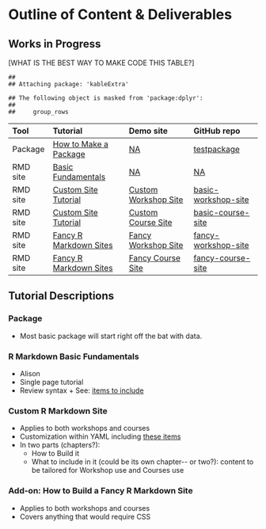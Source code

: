 # Outline of Content & Deliverables

## Works in Progress
  
  [WHAT IS THE BEST WAY TO MAKE CODE THIS TABLE?]
  





<!--html_preserve--><div id="htmlwidget-39370d5ad03d515c5367" style="width:100%;height:auto;" class="datatables html-widget"></div>
<script type="application/json" data-for="htmlwidget-39370d5ad03d515c5367">{"x":{"filter":"none","data":[["1","2","3","4","5","6"],["Package","RMD site","RMD site","RMD site","RMD site ","RMD site"],["How to make a package","Basic Fundamentals","Custom Site Tutorial","Custom Site Tutorial","Fancy R Markdown Sites","Fancy R Markdown Sites"],["NA","NA","<a href=\"https://rstudio4edu.github.io/basic-workshop-site/\">Custom Workshop site<\/a>","<a href=\"https://rstudio4edu.github.io/basic-course-website/\"> Custom Course site<\/a>","<a href=\"https://rstudio4edu.github.io/fancy-workshop-site/\">Fancy Workshop site<\/a>","<a href=\"https://rstudio4edu.github.io/fancy-course-site\"> Fancy Course Site<\/a>"],["<a href= \"https://github.com/rstudio4edu/testpackage\">test package<\/a>","TBA","<a href=\"https://github.com/rstudio4edu/basic-workshop=site\">basic-workshop-site<\/a>","<a href=\"https://github.com/rstudio4edu/basic-course-site\">basic-course-site<\/a>","<a href=\"https://github.com/rstudio4edu/fancy-workshop-site\" >fancy-workshop-site<\/a>","<a href=\"https://github.com/rstudio4edu/fancy-course-site\">fancy-course-site<\/a>"]],"container":"<table class=\"display\">\n  <thead>\n    <tr>\n      <th> <\/th>\n      <th>Tool<\/th>\n      <th>Tutorial<\/th>\n      <th>Demo Site<\/th>\n      <th>Repo<\/th>\n    <\/tr>\n  <\/thead>\n<\/table>","options":{"dom":"t","order":[],"autoWidth":false,"orderClasses":false,"columnDefs":[{"orderable":false,"targets":0}]}},"evals":[],"jsHooks":[]}</script><!--/html_preserve-->


```
## 
## Attaching package: 'kableExtra'
```

```
## The following object is masked from 'package:dplyr':
## 
##     group_rows
```

<table class="table table-hover" style="margin-left: auto; margin-right: auto;">
 <thead>
  <tr>
   <th style="text-align:left;"> Tool </th>
   <th style="text-align:left;"> Tutorial </th>
   <th style="text-align:left;"> Demo site </th>
   <th style="text-align:left;"> GitHub repo </th>
  </tr>
 </thead>
<tbody>
  <tr>
   <td style="text-align:left;"> Package </td>
   <td style="text-align:left;"> <a href="07-package-tutorial.html" style="     ">How to Make a Package</a> </td>
   <td style="text-align:left;"> <a href="NA" style="     ">NA</a> </td>
   <td style="text-align:left;"> <a href="https://github.com/rstudio4edu/testpackage" style="     ">testpackage</a> </td>
  </tr>
  <tr>
   <td style="text-align:left;"> RMD site </td>
   <td style="text-align:left;"> <a href="Basic%20Fundamentals" style="     ">Basic Fundamentals</a> </td>
   <td style="text-align:left;"> <a href="NA" style="     ">NA</a> </td>
   <td style="text-align:left;"> <a href="NA" style="     ">NA</a> </td>
  </tr>
  <tr>
   <td style="text-align:left;"> RMD site </td>
   <td style="text-align:left;"> <a href="08-rmd_site_tutorial.html" style="     ">Custom Site Tutorial</a> </td>
   <td style="text-align:left;"> <a href="https://rstudio4edu.github.io/basic-workshop-site/" style="     ">Custom Workshop Site</a> </td>
   <td style="text-align:left;"> <a href="https://github.com/rstudio4edu/basic-workshop-site" style="     ">basic-workshop-site</a> </td>
  </tr>
  <tr>
   <td style="text-align:left;"> RMD site </td>
   <td style="text-align:left;"> <a href="08-rmd_site_tutorial.html" style="     ">Custom Site Tutorial</a> </td>
   <td style="text-align:left;"> <a href="https://rstudio4edu.github.io/basic-course-website/" style="     ">Custom Course Site</a> </td>
   <td style="text-align:left;"> <a href="https://github.com/rstudio4edu/basic-course-site" style="     ">basic-course-site</a> </td>
  </tr>
  <tr>
   <td style="text-align:left;"> RMD site </td>
   <td style="text-align:left;"> <a href="10-fancy-rmd.html" style="     ">Fancy R Markdown Sites</a> </td>
   <td style="text-align:left;"> <a href="https://rstudio4edu.github.io/fancy-workshop-site/" style="     ">Fancy Workshop Site</a> </td>
   <td style="text-align:left;"> <a href="https://github.com/rstudio4edu/fancy-workshop-site" style="     ">fancy-workshop-site</a> </td>
  </tr>
  <tr>
   <td style="text-align:left;"> RMD site </td>
   <td style="text-align:left;"> <a href="10-fancy-rmd.html" style="     ">Fancy R Markdown Sites</a> </td>
   <td style="text-align:left;"> <a href="https://rstudio4edu.github.io/fancy-course-site" style="     ">Fancy Course Site</a> </td>
   <td style="text-align:left;"> <a href="https://github.com/rstudio4edu/fancy-course-site" style="     ">fancy-course-site</a> </td>
  </tr>
</tbody>
</table>

## Tutorial Descriptions

### Package

* Most basic package will start right off the bat with data. 

   
### R Markdown Basic Fundamentals

* Alison
* Single page tutorial
* Review syntax
      + See: [items to include](https://github.com/rstudio4edu/rmd-tutorial-workshop/issues/5)    
      
### Custom R Markdown Site
* Applies to both workshops and courses
* Customization within YAML including [these items](https://github.com/rstudio4edu/rmd-tutorial-workshop/issues/5)
* In two parts (chapters?): 
  + How to Build it 
  + What to include in it (could be its own chapter-- or two?): content to be tailored for Workshop use and Courses use
      
### Add-on: How to Build a Fancy R Markdown Site
  + Applies to both workshops and courses
  + Covers anything that would require CSS
     
    
### 
